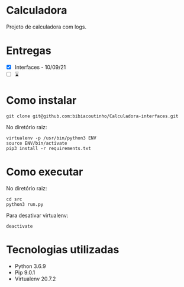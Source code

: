 # Calculadora
Projeto de calculadora com logs.

# Entregas
- [x] Interfaces - 10/09/21
- [ ] :hourglass:

# Como instalar
```
git clone git@github.com:bibiacoutinho/Calculadora-interfaces.git
```
No diretório raiz:
```
virtualenv -p /usr/bin/python3 ENV
source ENV/bin/activate
pip3 install -r requirements.txt
```
# Como executar
No diretório raiz:
```
cd src
python3 run.py
```
Para desativar virtualenv:
```
deactivate
```
# Tecnologias utilizadas
* Python 3.6.9
* Pip 9.0.1
* Virtualenv 20.7.2
